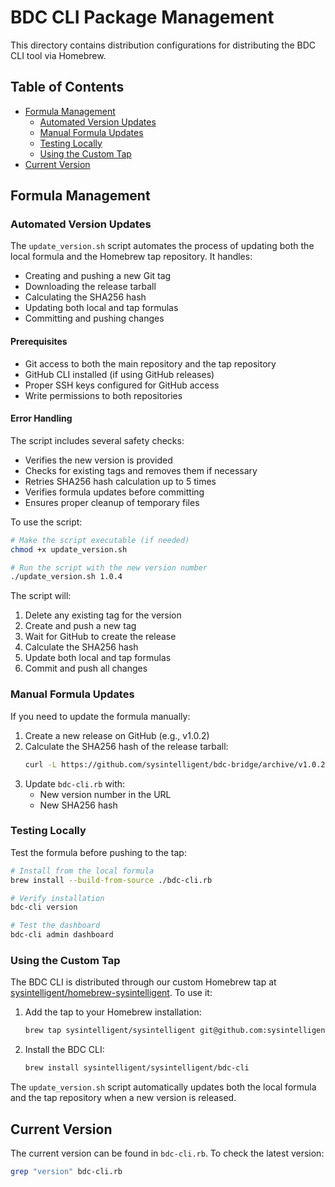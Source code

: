 # BDC CLI Package Management

This directory contains distribution configurations for distributing the BDC CLI tool via Homebrew.

## Table of Contents
- [Formula Management](#formula-management)
  - [Automated Version Updates](#automated-version-updates)
  - [Manual Formula Updates](#manual-formula-updates)
  - [Testing Locally](#testing-locally)
  - [Using the Custom Tap](#using-the-custom-tap)
- [Current Version](#current-version)

## Formula Management

### Automated Version Updates

The `update_version.sh` script automates the process of updating both the local formula and the Homebrew tap repository. It handles:
- Creating and pushing a new Git tag
- Downloading the release tarball
- Calculating the SHA256 hash
- Updating both local and tap formulas
- Committing and pushing changes

#### Prerequisites
- Git access to both the main repository and the tap repository
- GitHub CLI installed (if using GitHub releases)
- Proper SSH keys configured for GitHub access
- Write permissions to both repositories

#### Error Handling
The script includes several safety checks:
- Verifies the new version is provided
- Checks for existing tags and removes them if necessary
- Retries SHA256 hash calculation up to 5 times
- Verifies formula updates before committing
- Ensures proper cleanup of temporary files

To use the script:
```bash
# Make the script executable (if needed)
chmod +x update_version.sh

# Run the script with the new version number
./update_version.sh 1.0.4
```

The script will:
1. Delete any existing tag for the version
2. Create and push a new tag
3. Wait for GitHub to create the release
4. Calculate the SHA256 hash
5. Update both local and tap formulas
6. Commit and push all changes

### Manual Formula Updates

If you need to update the formula manually:

1. Create a new release on GitHub (e.g., v1.0.2)
2. Calculate the SHA256 hash of the release tarball:
   ```bash
   curl -L https://github.com/sysintelligent/bdc-bridge/archive/v1.0.2.tar.gz | shasum -a 256
   ```
3. Update `bdc-cli.rb` with:
   - New version number in the URL
   - New SHA256 hash

### Testing Locally

Test the formula before pushing to the tap:

```bash
# Install from the local formula
brew install --build-from-source ./bdc-cli.rb

# Verify installation
bdc-cli version

# Test the dashboard
bdc-cli admin dashboard
```

### Using the Custom Tap

The BDC CLI is distributed through our custom Homebrew tap at [sysintelligent/homebrew-sysintelligent](https://github.com/sysintelligent/homebrew-sysintelligent). To use it:

1. Add the tap to your Homebrew installation:
   ```bash
   brew tap sysintelligent/sysintelligent git@github.com:sysintelligent/homebrew-sysintelligent.git
   ```

2. Install the BDC CLI:
   ```bash
   brew install sysintelligent/sysintelligent/bdc-cli
   ```

The `update_version.sh` script automatically updates both the local formula and the tap repository when a new version is released.

## Current Version

The current version can be found in `bdc-cli.rb`. To check the latest version:
```bash
grep "version" bdc-cli.rb
```
